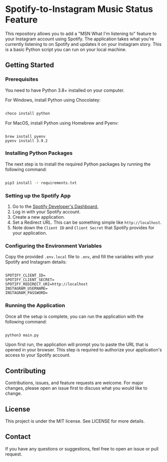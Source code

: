 # Spotify-to-Instagram Music Status Feature

This repository allows you to add a "MSN What I'm listening to" feature to your Instagram account using Spotify. The application takes what you're currently listening to on Spotify and updates it on your Instagram story. This is a basic Python script you can run on your local machine.

## Getting Started

### Prerequisites

You need to have Python 3.8+ installed on your computer.

For Windows, install Python using Chocolatey:

```sh

choco install python

```

For MacOS, install Python using Homebrew and Pyenv:

```

brew install pyenv
pyenv install 3.9.2 

```

### Installing Python Packages

The next step is to install the required Python packages by running the following command:

```sh

pip3 install -r requirements.txt

```

### Setting up the Spotify App

1. Go to the [Spotify Developer's Dashboard.](https://developers.spotify.com)
2. Log in with your Spotify account.
3. Create a new application.
4. Set a Redirect URL. This can be something simple like `http://localhost`.
5. Note down the `Client ID` and `Client Secret` that Spotify provides for your application.

### Configuring the Environment Variables

Copy the provided `.env.local` file to `.env`, and fill the variables with your Spotify and Instagram details:

```env

SPOTIFY_CLIENT_ID=
SPOTIFY_CLIENT_SECRET=
SPOTIFY_REDIRECT_URI=http://localhost
INSTAGRAM_USERNAME=
INSTAGRAM_PASSWORD=

```

### Running the Application

Once all the setup is complete, you can run the application with the following command:

```sh

python3 main.py

```

Upon first run, the application will prompt you to paste the URL that is opened in your browser. This step is required to authorize your application's access to your Spotify account.

## Contributing

Contributions, issues, and feature requests are welcome. For major changes, please open an issue first to discuss what you would like to change.

## License

This project is under the MIT license. See LICENSE for more details.

## Contact

If you have any questions or suggestions, feel free to open an issue or pull request.
